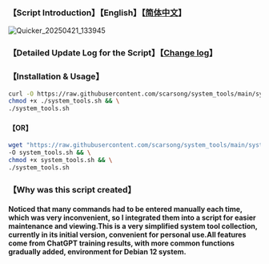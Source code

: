 ### 【Script Introduction】【English】【[简体中文](./README.zh-cn.md)】

![Quicker_20250421_133945](https://github.com/user-attachments/assets/988377fe-ebfa-41bc-9e14-7790db34da60)

### 【Detailed Update Log for the Script】【[Change log](./Change_log.md)】
### 【Installation & Usage】
```bash
curl -O https://raw.githubusercontent.com/scarsong/system_tools/main/system_tools.sh && \
chmod +x ./system_tools.sh && \
./system_tools.sh
```
#### 【OR】
```bash
wget "https://raw.githubusercontent.com/scarsong/system_tools/main/system_tools.sh?$(date +%s)" \
-O system_tools.sh && \
chmod +x system_tools.sh && \
./system_tools.sh
```
### 【Why was this script created】
#### Noticed that many commands had to be entered manually each time, which was very inconvenient, so I integrated them into a script for easier maintenance and viewing.This is a very simplified system tool collection, currently in its initial version, convenient for personal use.All features come from ChatGPT training results, with more common functions gradually added, environment for Debian 12 system.
